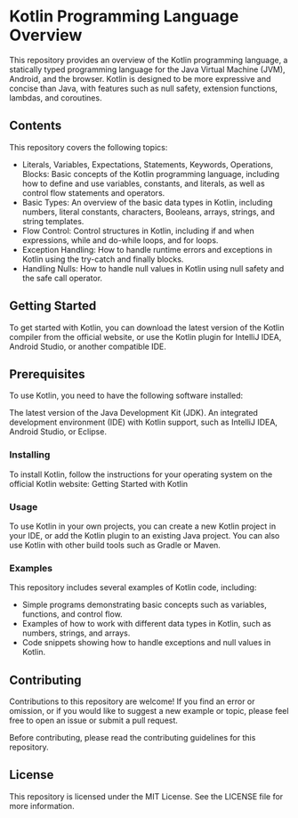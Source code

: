 
# Kotlin Programming Language Overview
This repository provides an overview of the Kotlin programming language, a statically typed programming language for the Java Virtual Machine (JVM), Android, and the browser. Kotlin is designed to be more expressive and concise than Java, with features such as null safety, extension functions, lambdas, and coroutines.

## Contents
This repository covers the following topics:

* Literals, Variables, Expectations, Statements, Keywords, Operations, Blocks: Basic concepts of the Kotlin programming language, including how to define and use variables, constants, and literals, as well as control flow statements and operators.
* Basic Types: An overview of the basic data types in Kotlin, including numbers, literal constants, characters, Booleans, arrays, strings, and string templates.
* Flow Control: Control structures in Kotlin, including if and when expressions, while and do-while loops, and for loops.
* Exception Handling: How to handle runtime errors and exceptions in Kotlin using the try-catch and finally blocks.
* Handling Nulls: How to handle null values in Kotlin using null safety and the safe call operator.

## Getting Started
To get started with Kotlin, you can download the latest version of the Kotlin compiler from the official website, or use the Kotlin plugin for IntelliJ IDEA, Android Studio, or another compatible IDE.

## Prerequisites
To use Kotlin, you need to have the following software installed:

The latest version of the Java Development Kit (JDK).
An integrated development environment (IDE) with Kotlin support, such as IntelliJ IDEA, Android Studio, or Eclipse.
### Installing
To install Kotlin, follow the instructions for your operating system on the official Kotlin website:  Getting Started with Kotlin
### Usage
To use Kotlin in your own projects, you can create a new Kotlin project in your IDE, or add the Kotlin plugin to an existing Java project. You can also use Kotlin with other build tools such as Gradle or Maven.

### Examples
This repository includes several examples of Kotlin code, including:

* Simple programs demonstrating basic concepts such as variables, functions, and control flow.
* Examples of how to work with different data types in Kotlin, such as numbers, strings, and arrays.
* Code snippets showing how to handle exceptions and null values in Kotlin.
## Contributing
Contributions to this repository are welcome! If you find an error or omission, or if you would like to suggest a new example or topic, please feel free to open an issue or submit a pull request.

Before contributing, please read the contributing guidelines for this repository.

## License
This repository is licensed under the MIT License. See the LICENSE file for more information.

